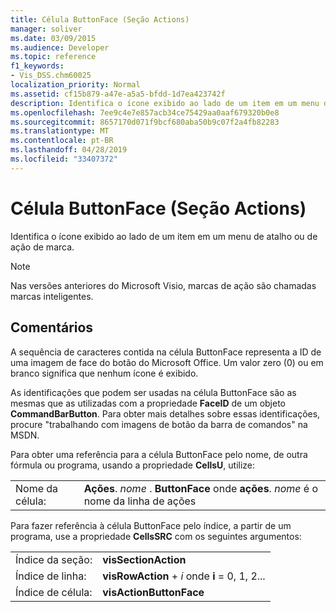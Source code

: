 ```yaml
---
title: Célula ButtonFace (Seção Actions)
manager: soliver
ms.date: 03/09/2015
ms.audience: Developer
ms.topic: reference
f1_keywords:
- Vis_DSS.chm60025
localization_priority: Normal
ms.assetid: cf15b879-a47e-a5a5-bfdd-1d7ea423742f
description: Identifica o ícone exibido ao lado de um item em um menu de atalho ou de marca de ação.
ms.openlocfilehash: 7ee9c4e7e857acb34ce75429aa0aaf679320b0e8
ms.sourcegitcommit: 8657170d071f9bcf680aba50b9c07f2a4fb82283
ms.translationtype: MT
ms.contentlocale: pt-BR
ms.lasthandoff: 04/28/2019
ms.locfileid: "33407372"
---
```

# <a name="buttonface-cell-actions-section"></a>Célula ButtonFace (Seção Actions)

Identifica o ícone exibido ao lado de um item em um menu de atalho ou de ação de marca.
  
> [!NOTE]
> Nas versões anteriores do Microsoft Visio, marcas de ação são chamadas marcas inteligentes. 
  
## <a name="remarks"></a>Comentários

A sequência de caracteres contida na célula ButtonFace representa a ID de uma imagem de face do botão do Microsoft Office. Um valor zero (0) ou em branco significa que nenhum ícone é exibido. 
  
As identificações que podem ser usadas na célula ButtonFace são as mesmas que as utilizadas com a propriedade **FaceID** de um objeto **CommandBarButton**. Para obter mais detalhes sobre essas identificações, procure "trabalhando com imagens de botão da barra de comandos" na MSDN. 
  
Para obter uma referência para a célula ButtonFace pelo nome, de outra fórmula ou programa, usando a propriedade **CellsU**, utilize: 
  
|||
|:-----|:-----|
|Nome da célula:  <br/> |**Ações**.  *nome*  . **ButtonFace**         onde **ações**.  *nome*  é o nome da linha de ações  <br/> |
   
Para fazer referência à célula ButtonFace pelo índice, a partir de um programa, use a propriedade **CellsSRC** com os seguintes argumentos: 
  
|||
|:-----|:-----|
|Índice da seção:  <br/> |**visSectionAction** <br/> |
|Índice de linha:  <br/> |**visRowAction**  +   *i* onde **i** = 0, 1, 2...  <br/> |
|Índice de célula:  <br/> |**visActionButtonFace** <br/> |
   

